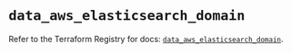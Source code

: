 # `data_aws_elasticsearch_domain`

Refer to the Terraform Registry for docs: [`data_aws_elasticsearch_domain`](https://registry.terraform.io/providers/hashicorp/aws/3.76.1/docs/data-sources/elasticsearch_domain).
